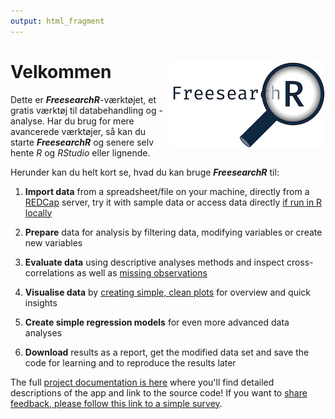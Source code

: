```yaml
---
output: html_fragment
---
```


# Velkommen <img src="FreesearchR-logo.png" style="float: right;"/>

Dette er ***FreesearchR***-værktøjet, et gratis værktøj til databehandling og -analyse. Har du brug for mere avancerede værktøjer, så kan du starte ***FreesearchR*** og senere selv hente *R* og *RStudio* eller lignende.

Herunder kan du helt kort se, hvad du kan bruge ***FreesearchR*** til:

1.  **Import data** from a spreadsheet/file on your machine, directly from a [REDCap](https://projectredcap.org/ "Read more on the data capture tool REDCap") server, try it with sample data or access data directly [if run in R locally](https://agdamsbo.github.io/FreesearchR//#run-locally-on-your-own-machine "Read about running FreesearchR on your local machine")

2.  **Prepare** data for analysis by filtering data, modifying variables or create new variables

3.  **Evaluate data** using descriptive analyses methods and inspect cross-correlations as well as [missing observations](https://agdamsbo.github.io/FreesearchR/articles/missingness.html "Read more about missing data")

4.  **Visualise data** by [creating simple, clean plots](https://agdamsbo.github.io/FreesearchR/articles/visuals.html "See available plot types") for overview and quick insights

5.  **Create simple regression models** for even more advanced data analyses

6.  **Download** results as a report, get the modified data set and save the code for learning and to reproduce the results later

The full [project documentation is here](https://agdamsbo.github.io/FreesearchR/) where you'll find detailed descriptions of the app and link to the source code! If you want to [share feedback, please follow this link to a simple survey](https://redcap.au.dk/surveys/?s=JPCLPTXYDKFA8DA8).
